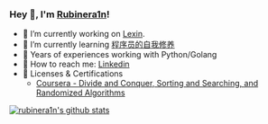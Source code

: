 ### Hey 👋, I'm [Rubinera1n](http://blog.xiufuguo.com/)!

<!--
**zpoint/zpoint** is a ✨ _special_ ✨ repository because its `README.md` (this file) appears on your GitHub profile.

Here are some ideas to get you started:

- 🔭 I’m currently working on ...
- 🌱 I’m currently learning ...
- 👯 I’m looking to collaborate on ...
- 🤔 I’m looking for help with ...
- 💬 Ask me about ...
- 📫 How to reach me: ...
- 😄 Pronouns: ...
- ⚡ Fun fact: ...
🌱 I’m currently working on [go-Internals](https://github.com/zpoint/go-Internals) off the work time
-->

- 🔭 I’m currently working on [Lexin](https://www.lexin.com/).
- 🌱 I’m currently learning [程序员的自我修养](https://book.douban.com/subject/3652388/)
- 🤔 Years of experiences working with Python/Golang
- 💬 How to reach me: [Linkedin](https://www.linkedin.com/in/hsiufukuo/)
- 🌟 Licenses & Certifications
  - [Coursera - Divide and Conquer, Sorting and Searching, and Randomized Algorithms](https://www.coursera.org/account/accomplishments/certificate/8XT2F6FCZH5X)

[![rubinera1n's github stats](https://github-readme-stats.vercel.app/api?username=rubinera1n&theme=cobalt&show_icons=true)](https://github.com/rubinera1n)
